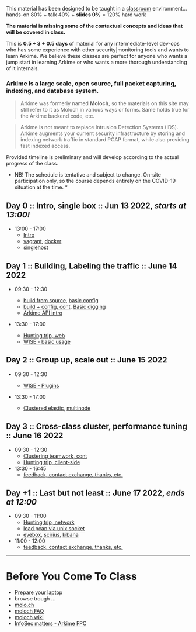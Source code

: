 
This material has been designed to be taught in a [classroom](https://ccdcoe.org/training/cyber-defence-monitoring-course-module-3/) environment... hands-on 80% + talk 40% + **slides 0%** = 120% hard work

**The material is missing some of the contextual concepts and ideas that will be covered in class.**

This is **0.5 + 3 + 0.5 days** of material for any intermediate-level dev-ops who has some experience with other security|monitoring tools and wants to learn Arkime. We believe these classes are perfect for anyone who wants a jump start in learning Arkime or who wants a more thorough understanding of it internals.

### Arkime is a large scale, open source, full packet capturing, indexing, and database system.

> Arkime was formerly named **Moloch**, so the materials on this site may still refer to it as Moloch in various ways or forms. Same holds true for the Arkime backend code, etc.

> Arkime is not meant to replace Intrusion Detection Systems (IDS). Arkime augments your current security infrastructure by storing and indexing network traffic in standard PCAP format, while also providing fast indexed access.

Provided timeline is preliminary and will develop according to the actual progress of the class.

* NB! The schedule is tentative and subject to change. On-site participation only, so the course depends entirely on the COVID-19 situation at the time. *

## Day 0 :: Intro, single box :: Jun 13 2022, *starts at 13:00!*

 * 13:00 - 17:00 
   * [Intro](/common/day_intro.md)
   * [vagrant](/common/vagrant/), [docker](/common/docker)
   * [singlehost](/singlehost/)

## Day 1 :: Building, Labeling the traffic :: June 14 2022

 * 09:30 - 12:30
   * [build from source](/Arkime/setup/#Build), [basic config](/Arkime/setup/#Config)
   * [build + config, cont](/Arkime/setup), [Basic digging](/Arkime/queries/#using-the-viewer)
   * [Arkime API intro](/Arkime/queries/#api)

 * 13:30 - 17:00 
   * [Hunting trip, web](/Arkime/queries/#hunting-trip)
   * [WISE - basic usage](/Arkime/wise#using-simple-plugins)

## Day 2 :: Group up, scale out :: June 15 2022

 * 09:30 - 12:30 
   * [WISE - Plugins](/Arkime/wise#writing-a-wise-plugin)

 * 13:30 - 17:00 
   * [Clustered elastic](/Arkime/clustering#clustered-elasticsearch), [multinode](/Arkime/clustering#moloch-workers)

## Day 3 :: Cross-class cluster, performance tuning :: June 16 2022

 * 09:30 - 12:30 
   * [Clustering teamwork, cont](/Arkime/clustering)
   * [Hunting trip, client-side](/Arkime/queries/#hunting-trip)
 * 13:30 - 16:45 
   * [feedback, contact exchange, thanks, etc.](/common/Closing.md)

## Day +1 :: Last but not least :: June 17 2022, *ends at 12:00*

 * 09:30 - 11:00
   * [Hunting trip, network](/Arkime/queries/#hunting-trip)
   * [load pcap via unix socket](/Suricata/unix-socket)
   * [evebox](/Suricata/indexing#evebox), [scirius](/Suricata/indexing#scirius), [kibana](/Suricata/indexing#kibana)
 * 11:00 - 12:00
   * [feedback, contact exchange, thanks, etc.](/common/Closing.md)

----

# Before You Come To Class

  * [Prepare your laptop](/Arkime/prepare-laptop.md)
  * browse trough ...
  * [molo.ch](http://molo.ch/)
  * [moloch FAQ](https://github.com/aol/moloch/wiki/FAQ)
  * [moloch wiki](https://github.com/aol/moloch/wiki)
  * [InfoSec matters - Arkime FPC](http://blog.infosecmatters.net/2017/05/moloch-fpc.html)
